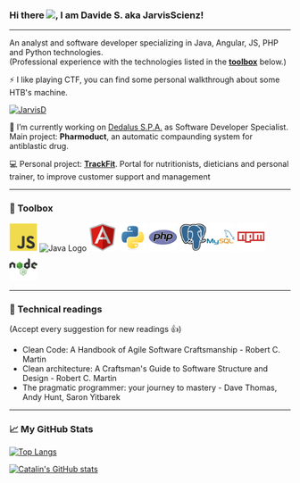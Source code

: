 ### Hi there <img src="https://raw.githubusercontent.com/MartinHeinz/MartinHeinz/master/wave.gif" width="30px">, I am Davide S. aka JarvisScienz!

<hr>

An analyst and software developer specializing in Java, Angular, JS, PHP and Python technologies.<br>
(Professional experience with the technologies listed in the <b><a href="#toolbox">toolbox</a></b> below.)


⚡ I like playing CTF, you can find some personal walkthrough about some HTB's machine.

[ ![JarvisD](https://www.hackthebox.eu/badge/image/295584)](https://www.hackthebox.eu/home/users/profile/295584)


🔭 I’m currently working on <a href="https://www.dedalus.eu/">Dedalus S.P.A.</a> as Software Developer Specialist. Main project: <b>Pharmoduct</b>, an automatic compaunding system for antiblastic drug. 


💻 Personal project: <b><a href="https://www.track4fit.com" target="_blank">TrackFit</a></b>. Portal for nutritionists, dieticians and personal trainer, to improve customer support and management

<hr>
<span id="toolbox"></span>

### 🧰 Toolbox

<img src="https://github.com/devicons/devicon/blob/master/icons/javascript/javascript-original.svg" alt="JavaScript Logo" width="50" height="50"/> <img src="https://cdn.worldvectorlogo.com/logos/java.svg" alt="Java Logo" width="50" height="50"/> <img src="https://github.com/devicons/devicon/blob/master/icons/angularjs/angularjs-original.svg" alt="Angular Logo" width="50" height="50"/> <img src="https://github.com/devicons/devicon/blob/master/icons/python/python-original.svg" alt="Python Logo" width="50" height="50"/> <img src="https://github.com/devicons/devicon/blob/master/icons/php/php-original.svg" alt="PHP Logo" width="50" height="50"/> <img src="https://github.com/devicons/devicon/blob/master/icons/postgresql/postgresql-original.svg" alt="PostgreSQL Logo" width="50" height="50"/><img src="https://github.com/devicons/devicon/blob/master/icons/mysql/mysql-original-wordmark.svg" alt="MySQL Logo" width="50" height="50"/> <img src="https://github.com/devicons/devicon/blob/master/icons/npm/npm-original-wordmark.svg" alt="NPM Logo" width="50" height="50"/> 
<img src="https://github.com/devicons/devicon/blob/master/icons/nodejs/nodejs-original-wordmark.svg" alt="Node Logo" width="50" height="50"/>

<hr>

### 📘 Technical readings <br>
(Accept every suggestion for new readings 👍) <br>
<ul>
  <li>Clean Code: A Handbook of Agile Software Craftsmanship - Robert C. Martin</li>
  <li>Clean architecture: A Craftsman's Guide to Software Structure and Design - Robert C. Martin</li>
  <li>The pragmatic programmer: your journey to mastery - Dave Thomas, Andy Hunt, Saron Yitbarek</li>
</ul>


<hr>

### &#x1f4c8; My GitHub Stats

[![Top Langs](https://github-readme-stats.vercel.app/api/top-langs/?username=JarvisScienz&theme=radical)](https://github.com/anuraghazra/github-readme-stats)

[![Catalin's GitHub stats](https://github-readme-stats.vercel.app/api?username=JarvisScienz&theme=radical)](https://github.com/anuraghazra/github-readme-stats)
<!--
**JarvisScienz/JarvisScienz** is a ✨ _special_ ✨ repository because its `README.md` (this file) appears on your GitHub profile.

Here are some ideas to get you started:

- 🔭 I’m currently working on ...
- 🌱 I’m currently learning ...
- 👯 I’m looking to collaborate on ...
- 🤔 I’m looking for help with ...
- 💬 Ask me about ...
- 📫 How to reach me: ...
- 😄 Pronouns: ...
- ⚡ Fun fact: ...
-->
